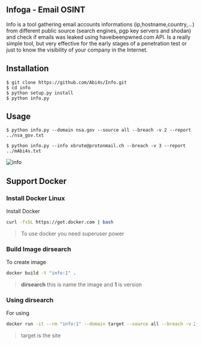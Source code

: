 ## Infoga - Email OSINT

Info is a tool gathering email accounts informations (ip,hostname,country,...) from different public source (search engines, pgp key servers and shodan) and check if emails was leaked using haveibeenpwned.com API. Is a really simple tool, but very effective for the early stages of a penetration test or just to know the visibility of your company in the Internet.

## Installation

```
$ git clone https://github.com/Abi4s/Info.git
$ cd info
$ python setup.py install
$ python info.py
```

## Usage

```
$ python info.py --domain nsa.gov --source all --breach -v 2 --report ../nsa_gov.txt
```

```
$ python info.py --info xbrute@protonmail.ch --breach -v 3 --report ../mAbi4s.txt
```

![info](https://raw.githubusercontent.com/m4ll0k/Infoga/master/screen/image_5.png)


## Support Docker
### Install Docker Linux
Install Docker
```sh
curl -fsSL https://get.docker.com | bash
```
> To use docker you need superuser power

### Build Image dirsearch
To create image
```sh
docker build -t "info:1" .
```
> **dirsearch** this is name the image and **1** is version

### Using dirsearch
For using
```sh
docker run -it --rm "info:1" --domain target --source all --breach -v 2
```
> target is the site
